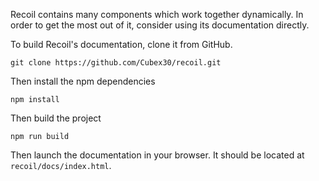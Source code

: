 Recoil contains many components which work together dynamically.  In order to get the most out of it, consider using its documentation directly.

To build Recoil's documentation, clone it from GitHub.

    git clone https://github.com/Cubex30/recoil.git

Then install the npm dependencies

    npm install

Then build the project

    npm run build

Then launch the documentation in your browser.  It should be located at `recoil/docs/index.html`.
